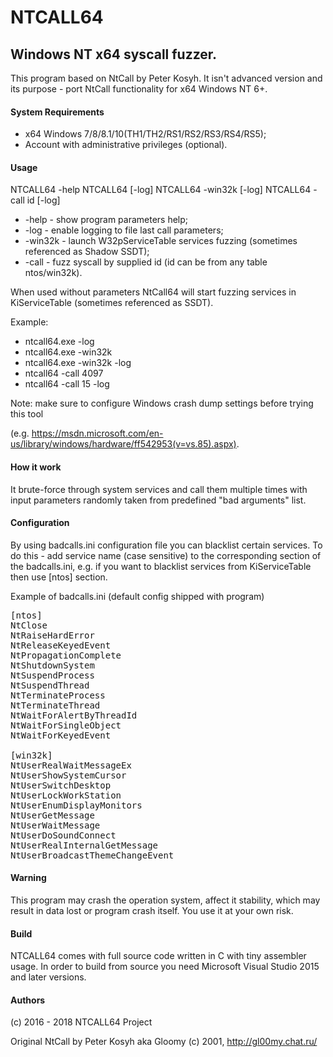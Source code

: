 
# NTCALL64
## Windows NT x64 syscall fuzzer.

This program based on NtCall by Peter Kosyh. It isn't advanced version and its purpose - port NtCall functionality for x64 Windows NT 6+.

#### System Requirements

+ x64 Windows 7/8/8.1/10(TH1/TH2/RS1/RS2/RS3/RS4/RS5);
+ Account with administrative privileges (optional).

#### Usage
NTCALL64 -help
NTCALL64 [-log]
NTCALL64 -win32k [-log]
NTCALL64 -call id [-log]
* -help   - show program parameters help;
* -log    - enable logging to file last call parameters;
* -win32k - launch W32pServiceTable services fuzzing (sometimes referenced as Shadow SSDT);
* -call   - fuzz syscall by supplied id (id can be from any table ntos/win32k).

When used without parameters NtCall64 will start fuzzing services in KiServiceTable (sometimes referenced as SSDT).

Example: 
+ ntcall64.exe -log
+ ntcall64.exe -win32k
+ ntcall64.exe -win32k -log
+ ntcall64 -call 4097
+ ntcall64 -call 15 -log

Note: make sure to configure Windows crash dump settings before trying this tool 

(e.g. https://msdn.microsoft.com/en-us/library/windows/hardware/ff542953(v=vs.85).aspx).

#### How it work

It brute-force through system services and call them multiple times with input parameters randomly taken from predefined "bad arguments" list.


#### Configuration

By using badcalls.ini configuration file you can blacklist certain services. To do this - add service name (case sensitive) to the corresponding section of the badcalls.ini, e.g. if you want to blacklist services from KiServiceTable then use [ntos] section.

Example of badcalls.ini (default config shipped with program)

<pre>[ntos]
NtClose
NtRaiseHardError
NtReleaseKeyedEvent
NtPropagationComplete
NtShutdownSystem
NtSuspendProcess
NtSuspendThread
NtTerminateProcess
NtTerminateThread
NtWaitForAlertByThreadId
NtWaitForSingleObject
NtWaitForKeyedEvent

[win32k]
NtUserRealWaitMessageEx
NtUserShowSystemCursor
NtUserSwitchDesktop
NtUserLockWorkStation
NtUserEnumDisplayMonitors
NtUserGetMessage
NtUserWaitMessage
NtUserDoSoundConnect
NtUserRealInternalGetMessage
NtUserBroadcastThemeChangeEvent</pre>

#### Warning

This program may crash the operation system, affect it stability, which may result in data lost or program crash itself. You use it at your own risk.

#### Build

NTCALL64 comes with full source code written in C with tiny assembler usage.
In order to build from source you need Microsoft Visual Studio 2015 and later versions.

#### Authors

(c) 2016 - 2018 NTCALL64 Project

Original NtCall by Peter Kosyh aka Gloomy (c) 2001, http://gl00my.chat.ru/ 
